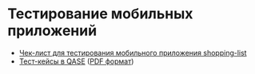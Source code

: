 # Тестирование мобильных приложений
- [Чек-лист для тестирования мобильного приложения shopping-list](https://docs.google.com/spreadsheets/d/14Vbqw6W-d-u3em53FLF18eUvItOynxUxHGTteG4ulAI/edit?usp=sharing)
- [Тест-кейсы в QASE](https://app.qase.io/project/G9?author=254&previewMode=side&suite=328&tab=) ([PDF формат](Test_cases_mobile.pdf))
